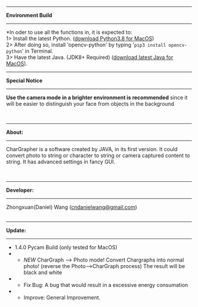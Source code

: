 **********************
**Environment Build**
**********************
*In oder to use all the functions in, it is expected to:<br>
1> Install the latest Python. (<a href="https://www.python.org/ftp/python/3.8.0/python-3.8.0-macosx10.9.pkg">download Python3.8 for MacOS</a>)<br>
2> After doing so, install 'opencv-python' by typing '<code>pip3 install opencv-python</code>' in Terminal.<br>
3> Have the latest Java. (JDK8+ Required) (<a href="https://www.java.com/en/download/mac_download.jsp">download latest Java for MacOS</a>).<br>


**********************
**Special Notice**
**********************

**Use the camera mode in a brighter environment is recommended** since it will be easier to distinguish your face from objects in the background<br>

<br>

**********
**About:**
**********

   CharGrapher is a software created by JAVA, in its first version. It could convert photo to string or character to string or camera captured content to string. It has advanced settings in fancy GUI.

<br>

**************
**Developer:**
**************
Zhongxuan(Daniel) Wang (cndanielwang@gmail.com)
<br>
<br>

***********
**Update:**
***********
- 1.4.0 Pycam Build (only tested for MacOS)
- - *NEW* CharGraph --> Photo mode! Convert Chargraphs into normal photo! (reverse the Photo-->CharGraph process) The result will be black and white
- - Fix Bug: A bug that would result in a excessive energy consumation
- - Improve: General Improvement.
